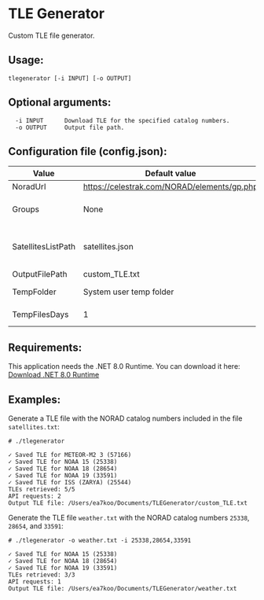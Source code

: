 # TLE Generator

Custom TLE file generator.

## Usage:

`tlegenerator [-i INPUT] [-o OUTPUT]`

## Optional arguments:

```
  -i INPUT      Download TLE for the specified catalog numbers.
  -o OUTPUT     Output file path.
```

## Configuration file (config.json):

| Value | Default value | Description |
|-|-|-|
| NoradUrl | https://celestrak.com/NORAD/elements/gp.php | NORAD API URL. |
| Groups | None | Groups to retrieve the TLE data. Consider add or remove groups to reduce the number of API requests and increase the performace. |
| SatellitesListPath | satellites.json | File containing the NORAD catalog numbers for the tracked satellites. Get more catalog numbers at https://www.celestrak.com/satcat/search.php |
| OutputFilePath | custom_TLE.txt | Generated file. |
| TempFolder | System user temp folder | Folder where temporary downloaded files are stored. |
| TempFilesDays | 1 | Number of days that the temporary files are valid before downloading them again. |


## Requirements:
This application needs the .NET 8.0 Runtime. You can download it here: [Download .NET 8.0 Runtime](https://dotnet.microsoft.com/en-us/download/dotnet/8.0/runtime)

## Examples:

Generate a TLE file with the NORAD catalog numbers included in the file `satellites.txt`:

```
# ./tlegenerator

✓ Saved TLE for METEOR-M2 3 (57166)
✓ Saved TLE for NOAA 15 (25338)
✓ Saved TLE for NOAA 18 (28654)
✓ Saved TLE for NOAA 19 (33591)
✓ Saved TLE for ISS (ZARYA) (25544)
TLEs retrieved: 5/5
API requests: 2
Output TLE file: /Users/ea7koo/Documents/TLEGenerator/custom_TLE.txt
```

Generate the TLE file `weather.txt` with the NORAD catalog numbers `25338`, `28654`, and `33591`:

```
# ./tlegenerator -o weather.txt -i 25338,28654,33591

✓ Saved TLE for NOAA 15 (25338)
✓ Saved TLE for NOAA 18 (28654)
✓ Saved TLE for NOAA 19 (33591)
TLEs retrieved: 3/3
API requests: 1
Output TLE file: /Users/ea7koo/Documents/TLEGenerator/weather.txt
```
